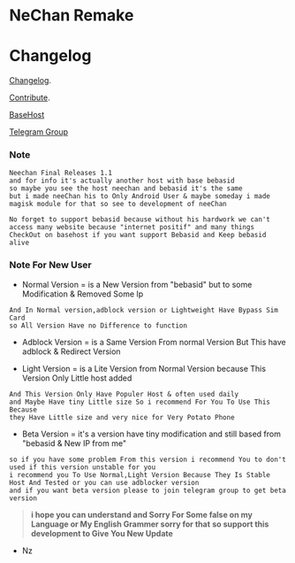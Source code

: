 # NeChan Remake
# Changelog
[Changelog](https://github.com/Ncode2014/NeeChanRemake/blob/master/Changelog.md).

[Contribute](https://github.com/Ncode2014/NeeChanRemake/blob/master/contribute.md).

[BaseHost](https://github.com/bebasid/bebasid)

[Telegram Group](https://t.me/nechunhost)

### Note
```
Neechan Final Releases 1.1
and for info it's actually another host with base bebasid 
so maybe you see the host neechan and bebasid it's the same
but i made neeChan his to Only Android User & maybe someday i made magisk module for that so see to development of neeChan

No forget to support bebasid because without his hardwork we can't access many website because "internet positif" and many things 
CheckOut on basehost if you want support Bebasid and Keep bebasid alive
```

### Note For New User
- Normal Version = is a New Version from "bebasid" but to some Modification & Removed Some Ip
```
And In Normal version,adblock version or Lightweight Have Bypass Sim Card
so All Version Have no Difference to function
```
- Adblock Version = is a Same Version From normal Version But This have adblock & Redirect Version

- Light Version = is a Lite Version from Normal Version because This Version Only Little host added 
```
And This Version Only Have Populer Host & often used daily
and Maybe Have tiny Little size So i recommend For You To Use This Because
they Have Little size and very nice for Very Potato Phone
```

- Beta Version = it's a version have tiny modification and still based from "bebasid & New IP from me"
```
so if you have some problem From this version i recommend You to don't used if this version unstable for you
i recommend you To Use Normal,Light Version Because They Is Stable Host And Tested or you can use adblocker version
and if you want beta version please to join telegram group to get beta version
```

>**i hope you can understand and Sorry For Some false on my Language or My English Grammer sorry for that**
>**so support this development to Give You New Update**
- Nz
